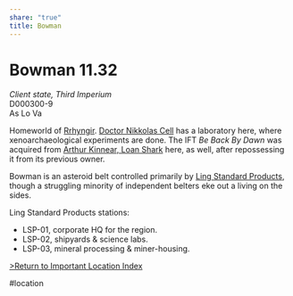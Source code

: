 ```yaml
---
share: "true"
title: Bowman
---
```

# Bowman 11.32  
*Client state, Third Imperium*  
D000300-9  
As Lo Va  
  
Homeworld of [Rrhyngir](../Crew/Rrhyngir.md). [Doctor Nikkolas Cell](../Contacts/NikkolasCell.md) has a laboratory here, where xenoarchaeological experiments are done. The IFT *Be Back By Dawn* was acquired from [Arthur Kinnear, Loan Shark](../Contacts/ArthurKinnear.md) here, as well, after repossessing it from its previous owner.  
  
Bowman is an asteroid belt controlled primarily by [Ling Standard Products](LingStandardProducts.md), though a struggling minority of independent belters eke out a living on the sides.  
  
Ling Standard Products stations:  
* LSP-01, corporate HQ for the region.  
* LSP-02, shipyards & science labs.  
* LSP-03, mineral processing & miner-housing.  
  
[>Return to Important Location Index](../JumpLog.md#important-locations)  
  
#location